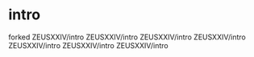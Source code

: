 # intro
forked
ZEUSXXIV/intro
ZEUSXXIV/intro
ZEUSXXIV/intro
ZEUSXXIV/intro
ZEUSXXIV/intro
ZEUSXXIV/intro
ZEUSXXIV/intro
